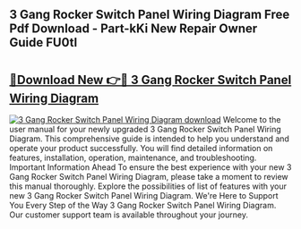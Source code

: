 ## 3 Gang Rocker Switch Panel Wiring Diagram Free Pdf Download - Part-kKi New Repair Owner Guide FU0tl

# <h2><a href="http://dfhlnu.blite.top/?on=3+Gang+Rocker+Switch+Panel+Wiring+Diagram">🔗Download New 👉🔴 3 Gang Rocker Switch Panel Wiring Diagram</a></h2>

[![3 Gang Rocker Switch Panel Wiring Diagram download](https://i.imgur.com/lujVjoI.png)](http://dfhlnu.blite.top/?on=3+Gang+Rocker+Switch+Panel+Wiring+Diagram)
Welcome to the user manual for your newly upgraded 3 Gang Rocker Switch Panel Wiring Diagram. This comprehensive guide is intended to help you understand and operate your product successfully. You will find detailed information on features, installation, operation, maintenance, and troubleshooting. Important Information Ahead To ensure the best experience with your new 3 Gang Rocker Switch Panel Wiring Diagram, please take a moment to review this manual thoroughly. Explore the possibilities of list of features with your new 3 Gang Rocker Switch Panel Wiring Diagram. We're Here to Support You Every Step of the Way 3 Gang Rocker Switch Panel Wiring Diagram. Our customer support team is available throughout your journey.

